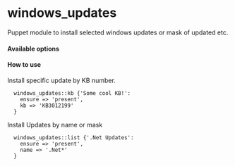 # windows_updates

Puppet module to install selected windows updates or mask of updated etc.

#### Available options

#### How to use

Install specific update by KB number.

```puppet
  windows_updates::kb {'Some cool KB!':
    ensure => 'present',
    kb => 'KB3012199'
  }
````

Install Updates by name or mask

```puppet
  windows_updates::list {'.Net Updates':
    ensure => 'present',
    name => '.Net*'
  }
````
